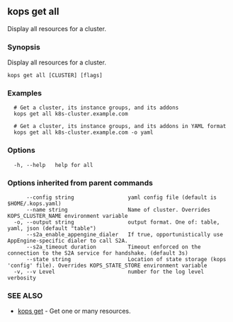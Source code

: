 
<!--- This file is automatically generated by make gen-cli-docs; changes should be made in the go CLI command code (under cmd/kops) -->

## kops get all

Display all resources for a cluster.

### Synopsis

Display all resources for a cluster.

```
kops get all [CLUSTER] [flags]
```

### Examples

```
  # Get a cluster, its instance groups, and its addons
  kops get all k8s-cluster.example.com
  
  # Get a cluster, its instance groups, and its addons in YAML format
  kops get all k8s-cluster.example.com -o yaml
```

### Options

```
  -h, --help   help for all
```

### Options inherited from parent commands

```
      --config string                 yaml config file (default is $HOME/.kops.yaml)
      --name string                   Name of cluster. Overrides KOPS_CLUSTER_NAME environment variable
  -o, --output string                 output format. One of: table, yaml, json (default "table")
      --s2a_enable_appengine_dialer   If true, opportunistically use AppEngine-specific dialer to call S2A.
      --s2a_timeout duration          Timeout enforced on the connection to the S2A service for handshake. (default 3s)
      --state string                  Location of state storage (kops 'config' file). Overrides KOPS_STATE_STORE environment variable
  -v, --v Level                       number for the log level verbosity
```

### SEE ALSO

* [kops get](kops_get.md)	 - Get one or many resources.


